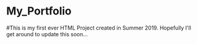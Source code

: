 # My_Portfolio

#This is my first ever HTML Project created in Summer 2019. Hopefully I'll get around to update this soon...
